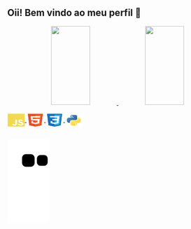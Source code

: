 ## Oii! Bem vindo ao meu perfil 👋

<div align="center">
  <a href="https://github.com/BenicioJorente">
  <img height="180em" width="42%" 
  src="https://github-readme-stats.vercel.app/api?username=BenicioJorente&show_icons=true&theme=tokyonight&include_all_commits=true&count_private=true"/>
  <img height="180em" width="42%" src="https://github-readme-stats.vercel.app/api/top-langs/?username=BenicioJorente&layout=compact&langs_count=7&theme=tokyonight"/>
</div>

<div style="display: inline_block"><br>
  <img align="center" alt="Be-Js" height="30" width="40" src="https://raw.githubusercontent.com/devicons/devicon/master/icons/javascript/javascript-plain.svg">
  <img align="center" alt="Be-HTML" height="30" width="40" src="https://raw.githubusercontent.com/devicons/devicon/master/icons/html5/html5-original.svg">
  <img align="center" alt="Be-CSS" height="30" width="40" src="https://raw.githubusercontent.com/devicons/devicon/master/icons/css3/css3-original.svg">
  <img align="center" alt="Be-Python" height="30" width="40" src="https://raw.githubusercontent.com/devicons/devicon/master/icons/python/python-original.svg">
</div>

##

![Snake animation](https://github.com/BenicioJorente/BenicioJorente/blob/output/github-contribution-grid-snake.svg)
